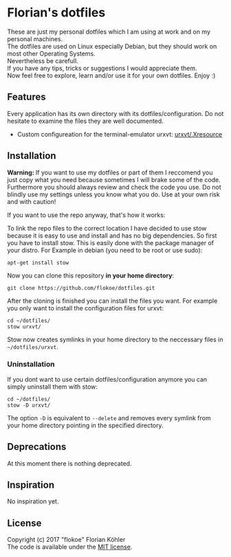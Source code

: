 # Florian's dotfiles
These are just my personal dotfiles which I am using at work and on my personal machines.  
The dotfiles are used on Linux especially Debian, but they should work on most other Operating Systems.  
Nevertheless be carefull.  
If you have any tips, tricks or suggestions I would appreciate them.  
Now feel free to explore, learn and/or use it for your own dotfiles. Enjoy :)
## Features
Every application has its own directory with its dotfiles/configuration. Do not hesitate to examine the files they are well documented.
* Custom configureation for the terminal-emulator urxvt: [urxvt/.Xresource](urxvt/.Xresource)

## Installation
**Warning:** If you want to use my dotfiles or part of them I reccomend you just copy what you need because sometimes I will brake some of the code. Furthermore you should always review and check the code you use. Do not blindly use my settings unless you know what you do. Use at your own risk and with caution!

If you want to use the repo anyway, that's how it works:

To link the repo files to the correct location I have decided to use stow because it is easy to use and install and has no big dependencies. So first you have to install stow. This is easily done with the package manager of your distro. For Example in debian (you need to be root or use sudo):  
```
apt-get install stow
```
Now you can clone this repository **in your home directory**:  
```
git clone https://github.com/flokoe/dotfiles.git
```
After the cloning is finished you can install the files you want. For example you only want to install the configuration files for urxvt:
```
cd ~/dotfiles/
stow urxvt/
```
Stow now creates symlinks in your home directory to the neccessary files in `~/dotfiles/urxvt`.
### Uninstallation
If you dont want to use certain dotfiles/configuration anymore you can simply uninstall them with stow:
```
cd ~/dotfiles/
stow -D urxvt/
```
The option `-D` is equivalent to `--delete` and removes every symlink from your home directory pointing in the specified directory.
## Deprecations
At this moment there is nothing deprecated.
## Inspiration
No inspiration yet.
## License
Copyright (c) 2017 "flokoe" Florian Köhler  
The code is available under the [MIT license](LICENSE).
